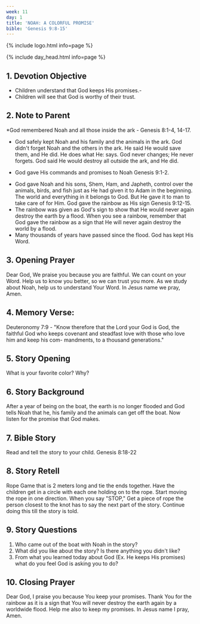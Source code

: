 ```yaml
---
week: 11
day: 1
title: 'NOAH: A COLORFUL PROMISE'
bible: 'Genesis 9:8-15'
---
```



{% include logo.html info=page %}

{% include day_head.html info=page %}

## 1. Devotion Objective
- Children understand that God keeps His promises.-
- Children will see that God is worthy of their trust.

## 2. Note to Parent
*God remembered Noah and all those inside the ark - Genesis 8:1-4, 14-17.
- God safely kept Noah and his family and the animals in the ark. God didn't forget Noah and the others in the ark. He said He would save them, and He did. He does what He: says. God never changes; He never forgets. God said He would destroy all outside the ark, and He did.
* God gave His commands and promises to Noah Genesis 9:1-2.
- God gave Noah and his sons, Shem, Ham, and Japheth, control over the animals, birds, and fish just as He had given it to Adam in the beginning. The world and everything in it belongs to God. But He gave it to man to take care of for Him. God gave the rainbow as His sign Genesis 9:12-15.
- The rainbow was given as God's sign to show that He would never again destroy the earth by a flood. When you see a rainbow, remember that God gave the rainbow as a sign that He will never again destroy the world by a flood.
- Many thousands of years have passed since the flood. God has kept His Word.

## 3. Opening Prayer
Dear God, We praise you because you are faithful. We can count on your Word. Help us to know you better, so we can trust you more. As we study about Noah, help us to understand Your Word. In Jesus name we pray, Amen.

## 4. Memory Verse:
Deuteronomy 7:9 - "Know therefore that the Lord your God is God, the faithful God who keeps covenant and steadfast love with those who love him and keep his com- mandments, to a thousand generations."

## 5. Story Opening
What is your favorite color? Why?

## 6. Story Background
After a year of being on the boat, the earth is no longer flooded and God tells Noah that he, his family and the animals can get off the boat. Now listen for the promise that God makes.

## 7. Bible Story
 Read and tell the story to your child. Genesis 8:18-22

## 8. Story Retell
Rope Game that is 2 meters long and tie the ends together. Have the children get in a circle with each one holding on to the rope. Start moving the rope in one direction. When you say "STOP," Get a piece of rope the person closest to the knot has to say the next part of the story. Continue doing this till the story is told.

## 9. Story Questions
1. Who came out of the boat with Noah in the story?
2. What did you like about the story? Is there anything you didn't like?
3. From what you learned today about God (Ex. He keeps His promises) what do you feel God is asking you to do?

## 10. Closing Prayer
Dear God, I praise you because You keep your promises. Thank You for the rainbow as it is a sign that You will never destroy the earth again by a worldwide flood. Help me also to keep my promises. In Jesus name I pray, Amen.

